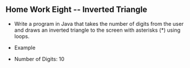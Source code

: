 ## Home Work Eight -- Inverted Triangle
- Write a program in Java that takes the number of digits from the user and draws an inverted triangle to the screen with asterisks (*) using loops.

- Example
- Number of Digits: 10
